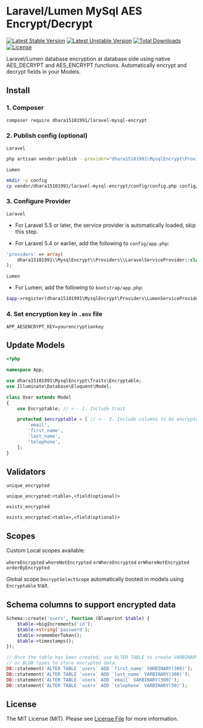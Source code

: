 # Laravel/Lumen MySql AES Encrypt/Decrypt

[![Latest Stable Version](https://poser.pugx.org/chr15k/laravel-mysql-encrypt/v)](//packagist.org/packages/chr15k/laravel-mysql-encrypt) [![Latest Unstable Version](https://poser.pugx.org/chr15k/laravel-mysql-encrypt/v/unstable)](//packagist.org/packages/chr15k/laravel-mysql-encrypt) [![Total Downloads](https://poser.pugx.org/chr15k/laravel-mysql-encrypt/downloads)](//packagist.org/packages/chr15k/laravel-mysql-encrypt) [![License](https://poser.pugx.org/chr15k/laravel-mysql-encrypt/license)](//packagist.org/packages/chr15k/laravel-mysql-encrypt)

Laravel/Lumen database encryption at database side using native AES_DECRYPT and AES_ENCRYPT functions.
Automatically encrypt and decrypt fields in your Models.

## Install
### 1. Composer
```bash
composer require dhara15101991/laravel-mysql-encrypt
```

### 2. Publish config (optional)
`Laravel`
```bash
php artisan vendor:publish --provider="dhara15101991\MysqlEncrypt\Providers\LaravelServiceProvider"
```

`Lumen`
```bash
mkdir -p config
cp vendor/dhara15101991/laravel-mysql-encrypt/config/config.php config/mysql-encrypt.php
```

### 3. Configure Provider
`Laravel`
- For Laravel 5.5 or later, the service provider is automatically loaded, skip this step.

- For Laravel 5.4 or earlier, add the following to `config/app.php`:
```php
'providers' => array(
    dhara15101991\\MysqlEncrypt\\Providers\\LaravelServiceProvider::class
);
```

`Lumen`
- For Lumen, add the following to `bootstrap/app.php`:
```php
$app->register(dhara15101991\MysqlEncrypt\Providers\LumenServiceProvider::class);
```

### 4. Set encryption key in `.env` file
```
APP_AESENCRYPT_KEY=yourencryptionkey
```

## Update Models
```php
<?php

namespace App;

use dhara15101991\MysqlEncrypt\Traits\Encryptable;
use Illuminate\Database\Eloquent\Model;

class User extends Model
{
    use Encryptable; // <-- 1. Include trait

    protected $encryptable = [ // <-- 2. Include columns to be encrypted
        'email',
        'first_name',
        'last_name',
        'telephone',
    ];
}
```

## Validators
`unique_encrypted`
```
unique_encrypted:<table>,<field(optional)>
```

`exists_encrypted`
```
exists_encrypted:<table>,<field(optional)>
```

## Scopes
Custom Local scopes available:

`whereEncrypted`
`whereNotEncrypted`
`orWhereEncrypted`
`orWhereNotEncrypted`
`orderByEncrypted`

Global scope `DecryptSelectScope` automatically booted in models using `Encryptable` trait.

## Schema columns to support encrypted data
```php
Schema::create('users', function (Blueprint $table) {
    $table->bigIncrements('id');
    $table->string('password');
    $table->rememberToken();
    $table->timestamps();
});

// Once the table has been created, use ALTER TABLE to create VARBINARY
// or BLOB types to store encrypted data.
DB::statement('ALTER TABLE `users` ADD `first_name` VARBINARY(300)');
DB::statement('ALTER TABLE `users` ADD `last_name` VARBINARY(300)');
DB::statement('ALTER TABLE `users` ADD `email` VARBINARY(300)');
DB::statement('ALTER TABLE `users` ADD `telephone` VARBINARY(50)');
```

## License
The MIT License (MIT). Please see [License File](https://github.com/chr15k/laravel-mysql-encrypt/blob/master/LICENSE) for more information.
